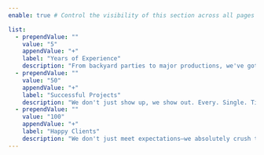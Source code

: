 ```yaml
---
enable: true # Control the visibility of this section across all pages where it is used

list:
  - prependValue: ""
    value: "5"
    appendValue: "+"
    label: "Years of Experience"
    description: "From backyard parties to major productions, we've got the gear and know-how."
  - prependValue: ""
    value: "50"
    appendValue: "+"
    label: "Successful Projects"
    description: "We don't just show up, we show out. Every. Single. Time."
  - prependValue: ""
    value: "100"
    appendValue: "+"
    label: "Happy Clients"
    description: "We don't just meet expectations—we absolutely crush them."
---
```

